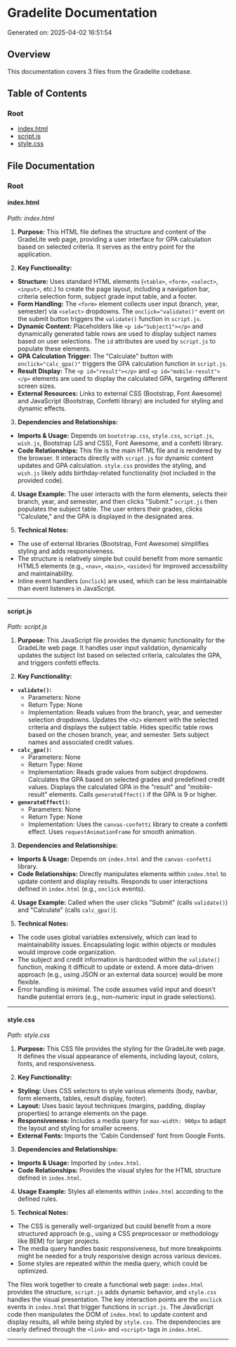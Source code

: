 # Gradelite Documentation

Generated on: 2025-04-02 16:51:54

## Overview

This documentation covers 3 files from the Gradelite codebase.

## Table of Contents

### Root

- [index.html](#index-html)
- [script.js](#script-js)
- [style.css](#style-css)

## File Documentation

### Root

<a id='index-html'></a>

#### index.html

*Path: index.html*

1. **Purpose:** This HTML file defines the structure and content of the GradeLite web page, providing a user interface for GPA calculation based on selected criteria. It serves as the entry point for the application.

2. **Key Functionality:**

- **Structure:** Uses standard HTML elements (`<table>`, `<form>`, `<select>`, `<input>`, etc.) to create the page layout, including a navigation bar, criteria selection form, subject grade input table, and a footer.
- **Form Handling:** The `<form>` element collects user input (branch, year, semester) via `<select>` dropdowns.  The `onclick="validate()"` event on the submit button triggers the `validate()` function in `script.js`.
- **Dynamic Content:**  Placeholders like `<p id="Subject1"></p>` and dynamically generated table rows are used to display subject names based on user selections. The `id` attributes are used by `script.js` to populate these elements.
- **GPA Calculation Trigger:** The "Calculate" button with `onclick="calc_gpa()"` triggers the GPA calculation function in `script.js`.
- **Result Display:** The `<p id="result"></p>` and `<p id="mobile-result"></p>` elements are used to display the calculated GPA, targeting different screen sizes.
- **External Resources:** Links to external CSS (Bootstrap, Font Awesome) and JavaScript (Bootstrap, Confetti library) are included for styling and dynamic effects.

3. **Dependencies and Relationships:**

- **Imports & Usage:** Depends on `bootstrap.css`, `style.css`, `script.js`, `wish.js`, Bootstrap (JS and CSS), Font Awesome, and a confetti library.
- **Code Relationships:** This file is the main HTML file and is rendered by the browser.  It interacts directly with `script.js` for dynamic content updates and GPA calculation.  `style.css` provides the styling, and `wish.js` likely adds birthday-related functionality (not included in the provided code).

4. **Usage Example:** The user interacts with the form elements, selects their branch, year, and semester, and then clicks "Submit."  `script.js` then populates the subject table. The user enters their grades, clicks "Calculate," and the GPA is displayed in the designated area.

5. **Technical Notes:**

- The use of external libraries (Bootstrap, Font Awesome) simplifies styling and adds responsiveness.
- The structure is relatively simple but could benefit from more semantic HTML5 elements (e.g., `<nav>`, `<main>`, `<aside>`) for improved accessibility and maintainability.
- Inline event handlers (`onclick`) are used, which can be less maintainable than event listeners in JavaScript.

---

<a id='script-js'></a>

#### script.js

*Path: script.js*

1. **Purpose:** This JavaScript file provides the dynamic functionality for the GradeLite web page. It handles user input validation, dynamically updates the subject list based on selected criteria, calculates the GPA, and triggers confetti effects.

2. **Key Functionality:**

- **`validate()`:**
    - Parameters: None
    - Return Type: None
    - Implementation:  Reads values from the branch, year, and semester selection dropdowns.  Updates the `<h2>` element with the selected criteria and displays the subject table.  Hides specific table rows based on the chosen branch, year, and semester. Sets subject names and associated credit values.
- **`calc_gpa()`:**
    - Parameters: None
    - Return Type: None
    - Implementation: Reads grade values from subject dropdowns. Calculates the GPA based on selected grades and predefined credit values. Displays the calculated GPA in the "result" and "mobile-result" elements. Calls `generateEffect()` if the GPA is 9 or higher.
- **`generateEffect()`:**
    - Parameters: None
    - Return Type: None
    - Implementation: Uses the `canvas-confetti` library to create a confetti effect.  Uses `requestAnimationFrame` for smooth animation.

3. **Dependencies and Relationships:**

- **Imports & Usage:** Depends on `index.html` and the `canvas-confetti` library.
- **Code Relationships:** Directly manipulates elements within `index.html` to update content and display results.  Responds to user interactions defined in `index.html` (e.g., `onclick` events).

4. **Usage Example:** Called when the user clicks "Submit" (calls `validate()`) and "Calculate" (calls `calc_gpa()`).

5. **Technical Notes:**

- The code uses global variables extensively, which can lead to maintainability issues. Encapsulating logic within objects or modules would improve code organization.
- The subject and credit information is hardcoded within the `validate()` function, making it difficult to update or extend.  A more data-driven approach (e.g., using JSON or an external data source) would be more flexible.
- Error handling is minimal.  The code assumes valid input and doesn't handle potential errors (e.g., non-numeric input in grade selections).

---

<a id='style-css'></a>

#### style.css

*Path: style.css*

1. **Purpose:** This CSS file provides the styling for the GradeLite web page. It defines the visual appearance of elements, including layout, colors, fonts, and responsiveness.

2. **Key Functionality:**

- **Styling:** Uses CSS selectors to style various elements (body, navbar, form elements, tables, result display, footer).
- **Layout:**  Uses basic layout techniques (margins, padding, display properties) to arrange elements on the page.
- **Responsiveness:** Includes a media query for `max-width: 900px` to adapt the layout and styling for smaller screens.
- **External Fonts:** Imports the 'Cabin Condensed' font from Google Fonts.

3. **Dependencies and Relationships:**

- **Imports & Usage:** Imported by `index.html`.
- **Code Relationships:**  Provides the visual styles for the HTML structure defined in `index.html`.

4. **Usage Example:**  Styles all elements within `index.html` according to the defined rules.

5. **Technical Notes:**

- The CSS is generally well-organized but could benefit from a more structured approach (e.g., using a CSS preprocessor or methodology like BEM) for larger projects.
- The media query handles basic responsiveness, but more breakpoints might be needed for a truly responsive design across various devices.
- Some styles are repeated within the media query, which could be optimized.


The files work together to create a functional web page: `index.html` provides the structure, `script.js` adds dynamic behavior, and `style.css` handles the visual presentation.  The key interaction points are the `onclick` events in `index.html` that trigger functions in `script.js`.  The JavaScript code then manipulates the DOM of `index.html` to update content and display results, all while being styled by `style.css`.  The dependencies are clearly defined through the `<link>` and `<script>` tags in `index.html`.

---

